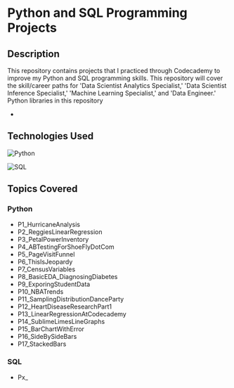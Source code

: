 # Python and SQL Programming Projects

## Description

This repository contains projects that I practiced through Codecademy to improve my Python and SQL programming skills.
This repository will cover the skill/career paths for 'Data Scientist Analytics Specialist,' 'Data Scientist Inference Specialist,' 'Machine Learning Specialist,' and 'Data Engineer.'
Python libraries in this repository

-

## Technologies Used

![Python](https://img.shields.io/badge/Python-3776AB?style=for-the-badge&logo=python&logoColor=white)

![SQL](https://img.shields.io/badge/SQLite-07405E?style=for-the-badge&logo=sqlite&logoColor=white)

## Topics Covered

### Python

- P1_HurricaneAnalysis
- P2_ReggiesLinearRegression
- P3_PetalPowerInventory
- P4_ABTestingForShoeFlyDotCom
- P5_PageVisitFunnel
- P6_ThisIsJeopardy
- P7_CensusVariables
- P8_BasicEDA_DiagnosingDiabetes
- P9_ExporingStudentData
- P10_NBATrends
- P11_SamplingDistributionDanceParty
- P12_HeartDiseaseResearchPart1
- P13_LinearRegressionAtCodecademy
- P14_SublimeLimesLineGraphs
- P15_BarChartWithError
- P16_SideBySideBars
- P17_StackedBars

### SQL

- Px\_

